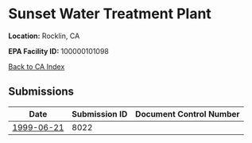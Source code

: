 # Sunset Water Treatment Plant

**Location:** Rocklin, CA

**EPA Facility ID:** 100000101098

[Back to CA Index](../../index.md)

## Submissions

| Date | Submission ID | Document Control Number |
|------|--------------|-------------------------|
| [1999-06-21](submissions/8022.md) | 8022 |  |
